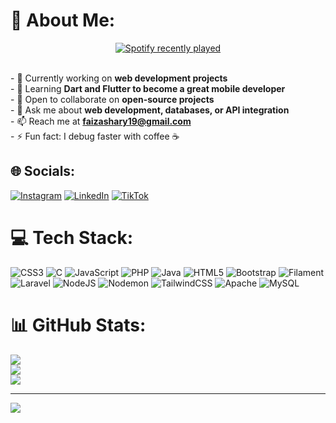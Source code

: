 # 💫 About Me:

<div align="center">
  <a href="https://open.spotify.com/user/karbu pe">
    <img src="https://spotify-recently-played-readme.vercel.app/api?user=karbu%20pe&count=10&unique=true" alt="Spotify recently played"  />
  </a>
</div>





<br>- 🔭 Currently working on **web development projects** <br>- 🌱 Learning **Dart and Flutter to become a great mobile developer** <br>- 👯 Open to collaborate on **open-source projects** <br>- 💬 Ask me about **web development, databases, or API integration** <br>- 📫 Reach me at **faizashary19@gmail.com** <br>- ⚡ Fun fact: I debug faster with coffee ☕ <br>

## 🌐 Socials:

[![Instagram](https://img.shields.io/badge/Instagram-%23E4405F.svg?logo=Instagram&logoColor=white)](https://instagram.com/izashry) [![LinkedIn](https://img.shields.io/badge/LinkedIn-%230077B5.svg?logo=linkedin&logoColor=white)](https://linkedin.com/in/faizashary) [![TikTok](https://img.shields.io/badge/TikTok-%23000000.svg?logo=TikTok&logoColor=white)](https://tiktok.com/@ikhsanashary461)

# 💻 Tech Stack:

![CSS3](https://img.shields.io/badge/css3-%231572B6.svg?style=for-the-badge&logo=css3&logoColor=white) ![C](https://img.shields.io/badge/c-%2300599C.svg?style=for-the-badge&logo=c&logoColor=white) ![JavaScript](https://img.shields.io/badge/javascript-%23323330.svg?style=for-the-badge&logo=javascript&logoColor=%23F7DF1E) ![PHP](https://img.shields.io/badge/php-%23777BB4.svg?style=for-the-badge&logo=php&logoColor=white) ![Java](https://img.shields.io/badge/java-%23ED8B00.svg?style=for-the-badge&logo=openjdk&logoColor=white) ![HTML5](https://img.shields.io/badge/html5-%23E34F26.svg?style=for-the-badge&logo=html5&logoColor=white) ![Bootstrap](https://img.shields.io/badge/bootstrap-%238511FA.svg?style=for-the-badge&logo=bootstrap&logoColor=white) ![Filament](https://img.shields.io/badge/Filament-FFAA00?style=for-the-badge&logoColor=%23000000)![Laravel](https://img.shields.io/badge/laravel-%23FF2D20.svg?style=for-the-badge&logo=laravel&logoColor=white) ![NodeJS](https://img.shields.io/badge/node.js-6DA55F?style=for-the-badge&logo=node.js&logoColor=white) ![Nodemon](https://img.shields.io/badge/NODEMON-%23323330.svg?style=for-the-badge&logo=nodemon&logoColor=%BBDEAD) ![TailwindCSS](https://img.shields.io/badge/tailwindcss-%2338B2AC.svg?style=for-the-badge&logo=tailwind-css&logoColor=white) ![Apache](https://img.shields.io/badge/apache-%23D42029.svg?style=for-the-badge&logo=apache&logoColor=white) ![MySQL](https://img.shields.io/badge/mysql-4479A1.svg?style=for-the-badge&logo=mysql&logoColor=white)

# 📊 GitHub Stats:

![](https://github-readme-stats.vercel.app/api?username=faizikhsan123&theme=date_night&hide_border=false&include_all_commits=false&count_private=false)<br/>
![](https://nirzak-streak-stats.vercel.app/?user=faizikhsan123&theme=date_night&hide_border=false)<br/>
![](https://github-readme-stats.vercel.app/api/top-langs/?username=faizikhsan123&theme=date_night&hide_border=false&include_all_commits=false&count_private=false&layout=compact)

---

[![](https://visitcount.itsvg.in/api?id=faizikhsan123&icon=0&color=8)](https://visitcount.itsvg.in)

<!-- Proudly created with GPRM ( https://gprm.itsvg.in ) -->
